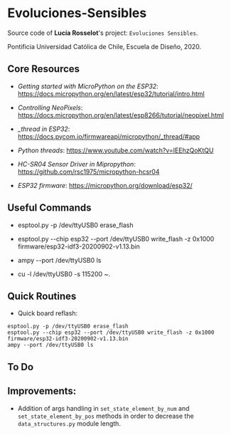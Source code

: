 # Evoluciones-Sensibles
Source code of **Lucía Rosselot**'s project: ```Evoluciones Sensibles```.

Pontificia Universidad Católica de Chile, Escuela de Diseño, 2020.

## Core Resources

* *Getting started with MicroPython on the ESP32*: https://docs.micropython.org/en/latest/esp32/tutorial/intro.html

* *Controlling NeoPixels*: https://docs.micropython.org/en/latest/esp8266/tutorial/neopixel.html

* *_thread in ESP32*: https://docs.pycom.io/firmwareapi/micropython/_thread/#app

* *Python threads*: https://www.youtube.com/watch?v=IEEhzQoKtQU

* *HC-SR04 Sensor Driver in Mipropython*: https://github.com/rsc1975/micropython-hcsr04

* *ESP32 firmware*: https://micropython.org/download/esp32/


## Useful Commands

* esptool.py -p /dev/ttyUSB0 erase_flash

* esptool.py --chip esp32 --port /dev/ttyUSB0 write_flash -z 0x1000 firmware/esp32-idf3-20200902-v1.13.bin

* ampy --port /dev/ttyUSB0 ls

* cu -l /dev/ttyUSB0 -s 115200
    ~.

## Quick Routines

* Quick board reflash:

```
esptool.py -p /dev/ttyUSB0 erase_flash
esptool.py --chip esp32 --port /dev/ttyUSB0 write_flash -z 0x1000 firmware/esp32-idf3-20200902-v1.13.bin
ampy --port /dev/ttyUSB0 ls
```

## To Do


## Improvements:

* Addition of args handling in ```set_state_element_by_num``` and ```set_state_element_by_pos``` methods in order to decrease the  ``data_structures.py`` module length.
